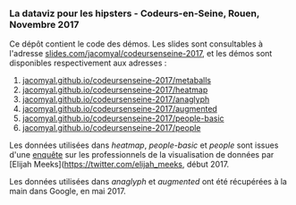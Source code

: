 ### La dataviz pour les hipsters - Codeurs-en-Seine, Rouen, Novembre 2017

Ce dépôt contient le code des démos. Les slides sont consultables à l'adresse [slides.com/jacomyal/codeursenseine-2017](https://slides.com/jacomyal/codeursenseine-2017), et les démos sont disponibles respectivement aux adresses :

  1. [jacomyal.github.io/codeursenseine-2017/metaballs](http://jacomyal.github.io/codeursenseine-2017/metaballs)
  2. [jacomyal.github.io/codeursenseine-2017/heatmap](http://jacomyal.github.io/codeursenseine-2017/heatmap)
  3. [jacomyal.github.io/codeursenseine-2017/anaglyph](http://jacomyal.github.io/codeursenseine-2017/anaglyph)
  3. [jacomyal.github.io/codeursenseine-2017/augmented](http://jacomyal.github.io/codeursenseine-2017/augmented)
  4. [jacomyal.github.io/codeursenseine-2017/people-basic](http://jacomyal.github.io/codeursenseine-2017/people-basic)
  4. [jacomyal.github.io/codeursenseine-2017/people](http://jacomyal.github.io/codeursenseine-2017/people)

Les données utilisées dans *heatmap*, *people-basic* et *people* sont issues d'une [enquête](https://medium.com/@Elijah_Meeks/2017-data-visualization-survey-results-40688830b9f2) sur les professionnels de la visualisation de données par [Elijah Meeks](https://twitter.com/elijah_meeks, début 2017.

Les données utilisées dans *anaglyph* et *augmented* ont été récupérées à la main dans Google, en mai 2017.
